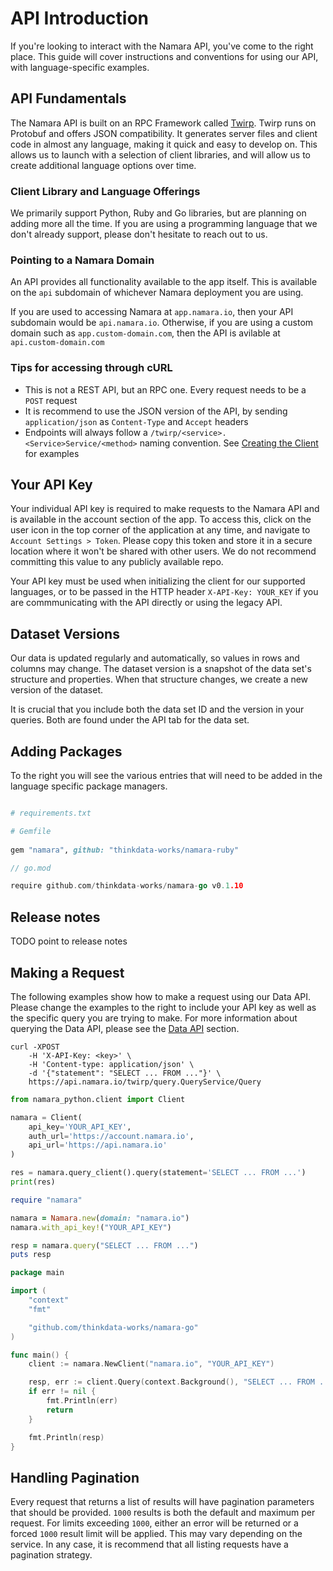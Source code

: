 # API Introduction

If you're looking to interact with the Namara API, you've come to the right place. This guide will cover instructions 
and conventions for using our API, with language-specific examples.

## API Fundamentals

The Namara API is built on an RPC Framework called [Twirp](https://github.com/twitchtv/twirp). Twirp runs on Protobuf and offers JSON compatibility. It generates server files and client code in almost any language, making it quick and easy to develop on. This allows us to launch with a selection of client libraries, and will allow us to create additional language options over time.

### Client Library and Language Offerings

We primarily support Python, Ruby and Go libraries, but are planning on adding more all the time. If you are using a programming language that we don't already support, please don't hesitate to reach out to us.

### Pointing to a Namara Domain

An API provides all functionality available to the app itself. This is available on the `api` subdomain of whichever Namara deployment you are using.

If you are used to accessing Namara at `app.namara.io`, then your API subdomain would be `api.namara.io`. Otherwise, if you are using a custom domain such as `app.custom-domain.com`, then the API is avilable at `api.custom-domain.com`


### Tips for accessing through cURL

- This is not a REST API, but an RPC one. Every request needs to be a `POST` request
- It is recommend to use the JSON version of the API, by sending `application/json` as `Content-Type` and `Accept` headers
- Endpoints will always follow a `/twirp/<service>.<Service>Service/<method>` naming convention. See [Creating the Client](#creating-the-client) for examples


## Your API Key

Your individual API key is required to make requests to the Namara API and is available in the account section of the
app. To access this, click on the user icon in the top corner of the application at any time, and navigate to `Account Settings > Token`. Please copy this token and store it in a secure location where it won't be shared with other users. We do not recommend committing this value to any publicly available repo.

Your API key must be used when initializing the client for our supported languages, or to be passed in the HTTP header
`X-API-Key: YOUR_KEY` if you are commmunicating with the API directly or using the legacy API.

## Dataset Versions

Our data is updated regularly and automatically, so values in rows and columns may change. The dataset version is a 
snapshot of the data set's structure and properties. When that structure changes, we create a new version of the dataset. 

It is crucial that you include both the data set ID and the version in your queries. Both are found under the API tab 
for the data set.

## Adding Packages

To the right you will see the various entries that will need to be added in the language specific package managers.

```shell

```

```python
# requirements.txt

```

```ruby
# Gemfile
 
gem "namara", github: "thinkdata-works/namara-ruby" 
```

```go
// go.mod

require github.com/thinkdata-works/namara-go v0.1.10
```

## Release notes

TODO point to release notes

## Making a Request

The following examples show how to make a request using our Data API.  Please change the examples to the right to
include your API key as well as the specific query you are trying to make.  For more information about querying the
Data API, please see the [Data API](#data-api) section.

```shell
curl -XPOST 
    -H 'X-API-Key: <key>' \
    -H 'Content-type: application/json' \
    -d '{"statement": "SELECT ... FROM ..."}' \ 
    https://api.namara.io/twirp/query.QueryService/Query
```

```python
from namara_python.client import Client

namara = Client(
    api_key='YOUR_API_KEY',  
    auth_url='https://account.namara.io',
    api_url='https://api.namara.io'
)

res = namara.query_client().query(statement='SELECT ... FROM ...')
print(res)
```

```ruby
require "namara"

namara = Namara.new(domain: "namara.io")
namara.with_api_key!("YOUR_API_KEY")

resp = namara.query("SELECT ... FROM ...")
puts resp
```

```go
package main

import (
	"context"
	"fmt"

	"github.com/thinkdata-works/namara-go"
)

func main() {
	client := namara.NewClient("namara.io", "YOUR_API_KEY")

	resp, err := client.Query(context.Background(), "SELECT ... FROM ...")
	if err != nil {
		fmt.Println(err)
		return
	}

	fmt.Println(resp)
}
```

## Handling Pagination

Every request that returns a list of results will have pagination parameters that should be provided. `1000` results is both the default and maximum per request. For limits exceeding `1000`, either an error will be returned or a forced `1000` result limit will be applied. This may vary depending on the service. In any case, it is recommend that all listing requests have a pagination strategy.